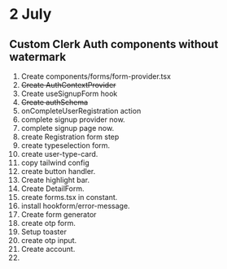 # 2 July

## Custom Clerk Auth components without watermark

1. Create components/forms/form-provider.tsx
2. ~~Create AuthContextProvider~~
3. Create useSignupForm hook
4. ~~Create authSchema~~
5. onCompleteUserRegistration action
6. complete signup provider now.
7. complete signup page now.
8. create Registration form step
9. create typeselection form.
10. create user-type-card.
11. copy tailwind config
12. create button handler.
13. Create highlight bar.
14. Create DetailForm.
15. create forms.tsx in constant.
16. install hookform/error-message.
17. Create form generator
18. create otp form.
19. Setup toaster
20. create otp input.
21. Create account.
22.
